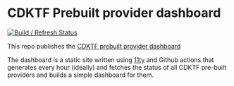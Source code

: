 # CDKTF Prebuilt provider dashboard

[![Build / Refresh Status](https://github.com/cdktf/cdktf-provider-dashboard/actions/workflows/build.yml/badge.svg)](https://github.com/cdktf/cdktf-provider-dashboard/actions/workflows/build.yml)

This repo publishes the [CDKTF prebuilt provider dashboard](https://cdktf.github.io/cdktf-provider-dashboard/)

The dashboard is a static site written using [11ty](https://www.11ty.dev/) and Github actions that generates every hour (ideally) and fetches the status of all CDKTF pre-built providers and builds a simple dashboard for them.
